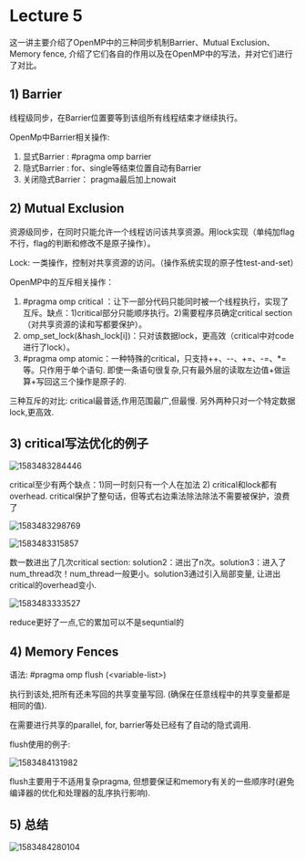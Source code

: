 # Lecture 5 

这一讲主要介绍了OpenMP中的三种同步机制Barrier、Mutual Exclusion、Memory fence, 介绍了它们各自的作用以及在OpenMP中的写法，并对它们进行了对比。

## 1) Barrier

线程级同步，在Barrier位置要等到该组所有线程结束才继续执行。

OpenMp中Barrier相关操作:

1. 显式Barrier :  #pragma omp barrier
2. 隐式Barrier :  for、single等结束位置自动有Barrier
3. 关闭隐式Barrier： pragma最后加上nowait

## 2) Mutual Exclusion

资源级同步，在同时只能允许一个线程访问该共享资源。用lock实现（单纯加flag不行，flag的判断和修改不是原子操作）。

Lock: 一类操作，控制对共享资源的访问。（操作系统实现的原子性test-and-set）

OpenMP中的互斥相关操作：

1. #pragma omp critical ：让下一部分代码只能同时被一个线程执行，实现了互斥。缺点：1)critical部分只能顺序执行。2)需要程序员确定critical section（对共享资源的读和写都要保护）。
2. omp_set_lock(&hash_lock[i])：只对该数据lock，更高效（critical中对code进行了lock）。
3. #pragma omp atomic：一种特殊的critical，只支持++、--、+=、-=、*=等。只作用于单个语句. 即使一条语句很复杂,只有最外层的读取左边值+做运算+写回这三个操作是原子的.

三种互斥的对比: critical最普适,作用范围最广,但最慢. 另外两种只对一个特定数据lock,更高效.



## 3) critical写法优化的例子

![1583483284446](C:\Users\Thinkpad\AppData\Roaming\Typora\typora-user-images\1583483284446.png)

 critical至少有两个缺点：1)同一时刻只有一个人在加法  2) critical和lock都有overhead. critical保护了整句话，但等式右边乘法除法除法不需要被保护，浪费了

![1583483298769](C:\Users\Thinkpad\AppData\Roaming\Typora\typora-user-images\1583483298769.png)

![1583483315857](C:\Users\Thinkpad\AppData\Roaming\Typora\typora-user-images\1583483315857.png)

数一数进出了几次critical section: solution2：进出了n次。solution3：进入了num_thread次！num_thread一般更小。solution3通过引入局部变量, 让进出critical的overhead变小.  

![1583483333527](C:\Users\Thinkpad\AppData\Roaming\Typora\typora-user-images\1583483333527.png)

 reduce更好了一点,它的累加可以不是sequntial的



## 4) Memory Fences

语法: #pragma omp flush (\<variable-list>)

执行到该处,把所有还未写回的共享变量写回. (确保在任意线程中的共享变量都是相同的值).

在需要进行共享的parallel, for, barrier等处已经有了自动的隐式调用.

flush使用的例子:

![1583484131982](C:\Users\Thinkpad\AppData\Roaming\Typora\typora-user-images\1583484131982.png)

flush主要用于不适用复杂pragma,  但想要保证和memory有关的一些顺序时(避免编译器的优化和处理器的乱序执行影响).

## 5) 总结

![1583484280104](C:\Users\Thinkpad\AppData\Roaming\Typora\typora-user-images\1583484280104.png)